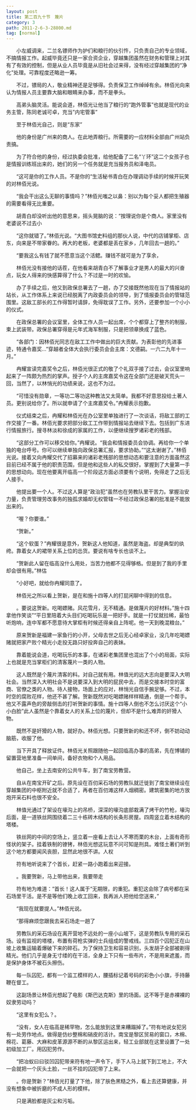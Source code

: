 ```yaml
---
layout: post
title: 第二百九十节　篾片
category: 3
path: 2011-2-6-3-28800.md
tag: [normal]
---
```


　　小左威调来，二兰名镖师作为护们和粮行的伙引忤，只负责自己的专业领域，不搞情报工作。起威毕竟还只是一家合资企业，穿越集团虽然在财务和管理上对其有了有效的控制，但是从业人员毕竟是从旧社会过来得，没有经过穿越集团的“净化”处理。可靠程度还略逊一筹。

　　不过，镖局的人，敬业精神还是足够得。负责保卫工作绰绰有余。林佰光向来认为情报人员主要靠大脑和眼睛来办事，而不是拳头。

　　高弟头脑灵活。能说会道，林佰光让他当了粮行的“跑外管事”也就是现代的业务主管，陈同老诚可卓，充当”内宅管事”

　　至于林佰光自己，则是“东家”

　　他的身份是广州来的商人。在此地弄粮行。所需要的一应材料全部由广州站负责搞。

　　为了符合他的身份，经过执委会批准，给他配备了二名“丫环”这二个女孩子也是情报训练班出来的，她们的另一个任务就是充当报务员和泽电员。

　　“这可是你的工作人员。不是你的“生活秘书青白在办理调动手续的时候开玩笑的对林佰光说。

　　“我会干出这么无聊的事情吗？”林佰光嗤之以鼻：别以为每个妥人都把生殖器的需要看得无比重要。

　　胡青白却没听出他的意思来，摇头晃脑的说：“按理说你是个商人。家里没有老婆说不过去小

　　“这你就错了。”林佰光说。“大图书馆史料组的那伙人说，中代的店铺掌柜、店东，向来是不带家眷的。再大的老板，老婆都是丢在家乡，几年回去一趟的。”

　　“要我这么有钱了就不愿意当这个活鳃。赚钱不就可是为了享余，

　　林佰光没有接他的话茬，在他看来胡青白不了解事业才是男人的最大的兴奋点，玩女人得来的快感算得了什么？不过是一时的欢愉。

　　办了手续之后，他又到政保总署去了一趟，办了交接既然他现在当了情报站的站长，从工作体系上来说已经脱离了内政委员会的领导，到了情报委员会的管辖范围里。这敌工部长的工作得暂时请辞，免得耽误了工作。另外，还要参加一个小小的仪式。

　　在政保总署的会议室里，全体工作人员一起出席，个个都穿上了整齐的制服，束上武装带。政保总署穿得是元年式海军制服，只是把领章换成了蓝色。

　　“各部门：因林佰光同志在敌工工作中做出的巨大贡献。为表彰他的先进事迹，特通令嘉奖…”穿越者全体大会执行委员会会主席：文德嗣。一六二九年十一月。”

　　冉耀宣读完嘉奖令之后，林佰光很正式的敬了个礼双手接了过去，会议室里响起来了一阵颇为热烈的掌声。授子个人的主席嘉奖令这在全部门还是破天荒头一回，当然了，以林悄光的功绩来说，这也不为过。

　　“可惜没有勋章，一等功二等功这种教法又太简单。我都不好意思投给土著人员。更别说给你了。所以就申请了个主席嘉奖令。”冉耀表示抱歉。

　　仪式结束之后，冉耀和林佰光在办公室里单独进行了一次谈话，将敌工部的工作交接了一番。林佰光要求把部分敌工工作带到情报站去继续下去。包括到广东进行情报旅行。搜寻林淡和徐成的家属的工作，以便继续搜罗诸彩老的残部。

　　“这部分工作可以移交给你。”冉耀说。“我会和情报委员会协调。再给你一个单独的电台呼号。你可以继续单独向政保总署汇报，要求协助。”“这太谢谢了。”林佰光说。接着又向冉耀交代了招募来的诸彩老残部的思想动态和要注意的方面虽然这目前已经不属于他的职责范围，但是他和这些人的私交很好。掌握到了大量第一手的思想动向。现在他要离开临高一个阶段这方面必须要有个说明，免得走了之后无人接手。

　　他提出要一个人。不过这人算是“政治犯”虽然也在劳教队里干苦力。掌握治安力量，负责管理劳改事务的独孤求婚却无权管辖一不经过政保总署的批准是不能放出来的。

　　“喔？你要谁。”

　　“贺新。”

　　“这个软蛋？”冉耀很是意外，贺新这人他知道，虽然是海盗。却是典型的纨绔。靠着女人的裙带关系上位的怂货。要说有啥专长也谈不上。

　　“贺新此人留在临高没什么用处，当苦力他都不见得够格。但是到了我的手里却会很有用。”林估

　　“小好吧，就给你冉耀同意了。

　　林佰光之所以看上贺新，是在和施十四等人的打屁闲聊中得到的信息。

　　。要说这贺新。吃喝嫖赌。风花雪月，无不精通。是做蔑片的好材料。”施十四拿他作笑谈”“平日里陪着大头目们吃喝玩乐是一把好手。就是一打仗就拉稀，最怕听炮响，连中军都不愿意待大掌柜有时候还得亲自上阵呢。他一天到晚混粮台。”

　　原来贺新是福建一家鱼行的小开，父母去世之后无心经卓家业，没几年吃喝嫖赌就把家产败个精光小走投无路只好投奔自己的表妹。

　　靠着能说会道，吃喝玩乐的本事，在诸彩老集团里也混出了个小的局面，实际上也就是充当掌柜们的清客蔑片一类的人物。

　　这人既然是个蔑片清客的料。对自己就有用。林值光的远大志向是要深入大明社会。当然深入大明社会不是说要深入到大明的屁民中去，而是交接本时空的富商、官僚之类的人物。待人接物，场面上的应对，林悄光自信手腕足够。不过，本时空的腐败花样，他还不甚了解。贺新既然对吃喝嫖赌样样精通，倒是一个帮手。他又不露声色的旁敲侧击的打听贺新的事情。施十四等人倒也不怎么讨厌这个“小小白脸”此人虽然是个靠着女人的关系上位的蔑片，但却不是什么难弄的奸猾人物。

　　既然不是奸猾的人物，就好办。林佰光想。只要贺新的和还不坏，倒不妨动动脑筋，收服了他。

　　当下开具了释放证件。林佰光关照跟随他一起回临高办事的高弟，先在博铺的留置营地里准备一间单间，备好衣物和个人用品。

　　他自己，坐上去南安的公共牛车，到了南宝劳教营。

　　自从在南宝开矿之后。原先设在百仞采石场的劳教队就迁徙到了南宝继续设在穿越集团的中枢附近就不合适了，再者在百仞滩这样人烟稠密。建筑密集的地方放炮开采石料也很不安全。

　　林值光通过了架设在壕沟上的吊桥，深深的壕沟底部栽满了烤干的竹枪，壕沟后面，是一道铁丝网围绕着二三十栋砖木结构的长条形房屋。四周竖立着木结构的塔楼。

　　铁丝网的中间的空场上，竖立着一座看上去让人不寒而栗的木台，上面有奇形怪状的架子。挂着铁制的镣铐，林佰光想这玩意不问可知是刑具。难怪土著们听到这个地方都要闻风丧胆，显然此地很不讲。人权

　　符有地听说来了个首长，赶紧一路小跑着出来迎接。

　　。我要贺新，马上带他出来，我要带走

　　符有地为难道：“首长！这人属于“无期限，的重犯。重犯这会除了病号都在采石场里干活。是不是等他们晚上收工回来，我再派人把他给您送来，”

　　“我现在就要提人。”林佰光说。

　　“那得麻烦您跟我去采石场走一趟了

　　劳教队的采石场设在离开营地不远处的一座小山坡下，这是劳教队专用的采石场。设有监视的塔楼，布置有荷枪实弹的士兵组成的警戒线。三四百个囚犯正在山坡上收集运输着爆破下来的碎石。为了保持卫生和容易识别，头发胡子全部被剃得精光。他们几乎是身无寸缕的在干活，全身上下只有一些布片，不是用来遮羞，而是保护身体不被石头擦伤。

　　每一队囚犯，都有一个监工模样的人，腰插标记着号码的彩色小小旗，手持藤鞭在督工。

　　这副场景让林佰光想起了电影《斯巴达克斯》里的场面。这不等于是赤裸裸的奴隶劳动吗？

　　“这里有女犯么？。

　　“没有，女人在临高是稀罕物，怎么能放到这里来糟蹋掉了。”符有地说女犯另有一处劳作地点。做得是仿纱整棉和硝皮的活计。南宝是黎区贸易的窗口，木棉、棉花、葛藤、大麻和皮革源源不断的从黎区运出来，轻工业部就在这里设置了一处初级加工厂。用囚犯劳作。

　　“把冶蚁曰曰驳凹囚犯带来符有地一声令下，手下人马上就下到工地上，不大一会就把一个灰头土脸，一丝不挂的囚犯带了上来。

　　。你是贺新？”林佰光打量了下他，除了肤色黑糙之外，看上去还算健康，并没有想象中被折磨的不成人形的模样。

　　只是满脸都是灰尘和污垢。